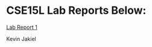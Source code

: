 CSE15L Lab Reports Below:
=========================

[Lab Report 1](lab-report-1-week-2.html)

Kevin Jakiel